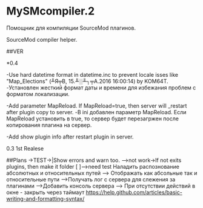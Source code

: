 # MySMcompiler.2

Помощник для компиляции SourceMod плагинов.

SourceMod compiler helper.

##VER

*0.4

-Use hard datetime format in datetime.inc to prevent locale isses  like "Map_Elections" (╨Я╤В, 15.╨░╨┐╤А.2016 16:00:14) by KOM64T.
-Установлен жесткий формат даты и времени для избежания проблем с форматом локализации.

-Add parameter MapReload. If MapReload=true, then server will _restart after plugin copy to server. 
-В ini добавлен параметр MapReload. Если MapReload установить в true, то сервер будет перезагржен после копирования плагина на сервер. 

-Add show plugin info after restart plugin in server.

0.3 1st Realese

##Plans
->TEST->|Show errors and warn too.
-->not work->If not exits plugins, then make it folder
[ ]-->need test  Наладить распознование абсолютных и относительных путей 
--> Отображать как абсольные так и относительные пути
-->Получать лог с сервера для слежения за плагинами 
-->Добавить консоль сервера
--> При отсутствии действий в окне - закрыть через таймаут
https://help.github.com/articles/basic-writing-and-formatting-syntax/